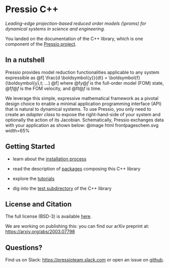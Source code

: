 # Pressio C++

*Leading-edge projection-based reduced order models (\proms) for
dynamical systems in science and engineering.*

You landed on the documentation of the C++ library, 
which is one component of the [Pressio project](https://pressio.github.io/).


## In a nutshell

Pressio provides model reduction functionalities applicable to any system expressible as
@f[
\frac{d \boldsymbol{y}}{dt} =
\boldsymbol{f}(\boldsymbol{y},t; ...)
@f]
where @f$y@f$ is the full-order model (FOM) state, 
@f$f@f$ is the FOM velocity, and @f$t@f$ is time.

We leverage this simple, expressive mathematical framework as a pivotal 
design choice to enable a minimal application programming interface (API)
that is natural to dynamical systems.
To use Pressio, you only need to create an *adapter class* 
to expose the right-hand-side of your system and optionally the action of its Jacobian.
Schematically, Pressio exchanges data with your application as shown below:
@image html frontpageschem.svg width=65%


## Getting Started

* learn about the [installation process](./md_pages_getstarted_build_and_install.html)

* read the description of [packages](./md_pages_getstarted_packages.html) composing this C++ library

* explore the [tutorials](./md_pages_tutorials_tutorial1.html)

* dig into the [test subdirectory](https://github.com/Pressio/pressio/tree/master/tests/rom/burgers1d) of the C++ library


<!-- ## What if your types are not natively supported in pressio? -->

<!-- Check if your types are supported by lookig at the -->
<!-- [dependencies](md_pages_getstarted_build_and_install.html): if they are -->
<!-- listed there, most likely you are good to go, and you don't need to provide extra information to pressio. -->

<!-- Not supported? You can file an [issue](https://github.com/Pressio/pressio/issues) -->
<!-- to request it and wait on it, or can proceed -->
<!-- as in [tutorialsB](./md_pages_tutorials_tutorial1udops.html). Or do both! -->


## License and Citation
The full license (BSD-3) is available [here](https://pressio.github.io/various/license/).

We are working on publishing this: you can find our arXiv preprint at: https://arxiv.org/abs/2003.07798

## Questions?
Find us on Slack: https://pressioteam.slack.com or
open an issue on [github](https://github.com/Pressio/pressio).


<!--
@m_class{m-note m-success}

Pressio is an open-source project aimed at enabling leading-edge projection-based
reduced order models (\proms) for dynamical systems in science and engineering.

## Motivation
Projection-based model reduction refers to a class of surrogate models
that reduce the number of degrees
of freedom in the full-order model (FOM) through a projection process.
This projection step applied to the governing equations often enables one
to make stronger performance guarantees
(e.g., of structure preservation, of accuracy via adaptivity) than other
surrogates like data-fits and perform more accurate *a posteriori*
error analysis (e.g., via *a posteriori* error bounds or error models).

Despite these benefits, the practical challenges of
implementing model-reduction techniques in large-scale codes often
precludes their adoption in practice; this occurs because standard implementations
require modifying low-level operations and solvers for each simulation code of interest.
This implementation strategy is not practical or sustainable
in many modern settings, because industrial simulation codes often evolve rapidly,
institutions may employ dozens of simulation codes for different analyses,
and commercial codes typically do not expose the required low-level
operators and solvers.


@m_class{m-note m-success}

Pressio aims to mitigate the implementation burden of projection-based model
reduction in large-scale applications without compromising performance.


## Main steps of pROMs
Projection-based model reduction can be broken into three main steps,
namely data collection, basis creation, and ROM deployment.

- data collection: \todo (all)

- compute basis: \todo (all)

- create/run the ROM: \todo (all)


@m_class{m-block m-warning}

@par
pressioproj currently contains capabilities to perform the last step.
\todo Say that we have plans for the other steps too.
Maybe at some point we will provide tools to run the samples,
but for now that is not a huge priority. we can develop something
later on to aid this step. For example interfacing with efficient
POD libraries, providing tools for specific mesh formats (exodus).
 -->

<!--
## The Pressio framework
\pressioproj is a computational *framework*, comprising a (growing) collection of repositories :

* [pressio](https://github.com/Pressio/pressio): &emsp;&ensp;&emsp;&emsp;&ensp;core C++ library based on generic programming;

<!-- to support applications with arbitrary data types; -->
<!-- [pressio4py](https://github.com/Pressio/pressio4py): &emsp;&emsp;&nbsp;&nbsp;Python bindings for the core Pressio C++ functionalities; -->
<!-- [pressio-builder](https://github.com/Pressio/pressio-builder): &nbsp;&nbsp;&nbsp;auxiliary bash scripts for building/testing; -->
<!-- [pressio-tutorials](https://github.com/Pressio/pressio-tutorials): &nbsp;tutorials explaining how to use `pressio` and its functionalities.

## Where to go from here
If you are new and want to learn more, start from the [userguide](./md_pages_get_started.html)
and see how to install and use pressio, or you can jump directly
to the [tutorials](./md_pages_tutorials.html)
and/or [examples](md_pages_examples.html) -->
